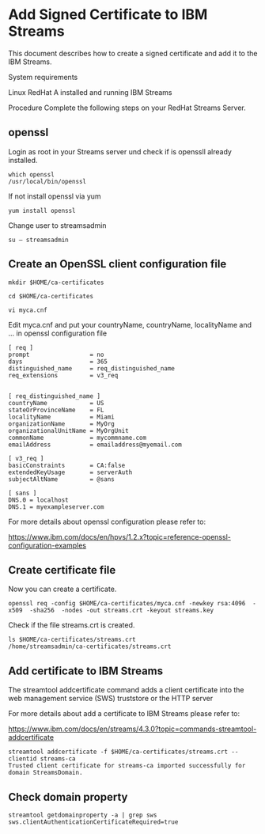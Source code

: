# Add Signed Certificate to IBM Streams
This document describes how to create a signed certificate and add it to the IBM Streams.

System requirements

Linux RedHat
A installed and running IBM Streams

Procedure
Complete the following steps on your RedHat Streams Server.

## openssl
Login as root in your Streams server und check if is openssll already installed.

```
which openssl
/usr/local/bin/openssl
```
If not install openssl via yum

```
yum install openssl
```
Change user to streamsadmin
```
su – streamsadmin
```

## Create an OpenSSL client configuration file
```
mkdir $HOME/ca-certificates

cd $HOME/ca-certificates

vi myca.cnf
```

Edit myca.cnf and put your countryName, countryName, localityName and ... in openssl configuration file

```
[ req ]
prompt                 = no
days                   = 365
distinguished_name     = req_distinguished_name
req_extensions         = v3_req


[ req_distinguished_name ]
countryName            = US
stateOrProvinceName    = FL
localityName           = Miami
organizationName       = MyOrg
organizationalUnitName = MyOrgUnit
commonName             = mycommname.com
emailAddress           = emailaddress@myemail.com

[ v3_req ]
basicConstraints       = CA:false
extendedKeyUsage       = serverAuth
subjectAltName         = @sans

[ sans ]
DNS.0 = localhost
DNS.1 = myexampleserver.com
```

For more details about openssl configuration please refer to:

https://www.ibm.com/docs/en/hpvs/1.2.x?topic=reference-openssl-configuration-examples

## Create certificate file
Now you can create a certificate.
```
openssl req -config $HOME/ca-certificates/myca.cnf -newkey rsa:4096  -x509  -sha256  -nodes -out streams.crt -keyout streams.key
```
Check if the file streams.crt is created.
```
ls $HOME/ca-certificates/streams.crt
/home/streamsadmin/ca-certificates/streams.crt

```
## Add certificate to IBM Streams

The streamtool addcertificate command adds a client certificate into the web management service (SWS) truststore or the HTTP server 

For more details about add a certificate to IBM Streams please refer to:

https://www.ibm.com/docs/en/streams/4.3.0?topic=commands-streamtool-addcertificate


```
streamtool addcertificate -f $HOME/ca-certificates/streams.crt --clientid streams-ca
Trusted client certificate for streams-ca imported successfully for domain StreamsDomain.
```

## Check domain property
```
streamtool getdomainproperty -a | grep sws
sws.clientAuthenticationCertificateRequired=true
```




